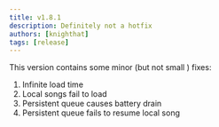 ```yaml
---
title: v1.8.1
description: Definitely not a hotfix
authors: [knighthat]
tags: [release]
---
```


This version contains some minor (but not small ) fixes:

1. Infinite load time
2. Local songs fail to load
3. Persistent queue causes battery drain
4. Persistent queue fails to resume local song

<!-- truncate -->